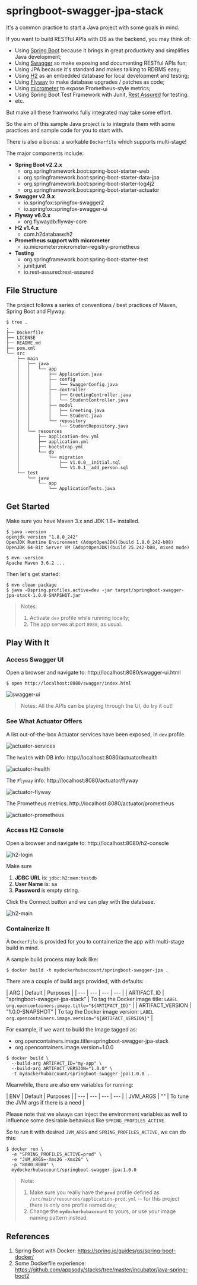 # springboot-swagger-jpa-stack

It's a common practice to start a Java project with some goals in mind.

If you want to build RESTful APIs with DB as the backend, you may think of:

- Using [Spring Boot](http://projects.spring.io/spring-boot/) because it brings in great productivity and simplifies Java development;
- Using [Swagger](https://github.com/swagger-api/swagger-ui) so make exposing and documenting RESTful APIs fun;
- Using JPA because it's standard and makes talking to RDBMS easy;
- Using [H2](https://www.h2database.com) as an embedded database for local development and testing;
- Using [Flyway](https://flywaydb.org/) to make database upgrades / patches as code;
- Using [micrometer](http://micrometer.io/) to expose Prometheus-style metrics;
- Using Spring Boot Test Framework with Junit, [Rest Assured](https://github.com/rest-assured/rest-assured) for testing.
- etc.

But make all these framworks fully integrated may take some effort.

So the aim of this sample Java project is to integrate them with some practices and sample code for you to start with.

There is also a bonus: a workable `Dockerfile` which supports multi-stage!

The major components include:

- **Spring Boot v2.2.x**
  - org.springframework.boot:spring-boot-starter-web
  - org.springframework.boot:spring-boot-starter-data-jpa
  - org.springframework.boot:spring-boot-starter-log4j2
  - org.springframework.boot:spring-boot-starter-actuator
- **Swagger v2.9.x**
  - io.springfox:springfox-swagger2
  - io.springfox:springfox-swagger-ui
- **Flyway v6.0.x**
  - org.flywaydb:flyway-core
- **H2 v1.4.x**
  - com.h2database:h2
- **Prometheus support with micrometer**
  - io.micrometer:micrometer-registry-prometheus
- **Testing**
  - org.springframework.boot:spring-boot-starter-test
  - junit:junit
  - io.rest-assured:rest-assured


## File Structure

The project follows a series of conventions / best practices of Maven, Spring Boot and Flyway.

```
$ tree .
.
├── Dockerfile
├── LICENSE
├── README.md
├── pom.xml
└── src
    ├── main
    │   ├── java
    │   │   └── app
    │   │       ├── Application.java
    │   │       ├── config
    │   │       │   └── SwaggerConfig.java
    │   │       ├── controller
    │   │       │   ├── GreetingController.java
    │   │       │   └── StudentController.java
    │   │       ├── model
    │   │       │   ├── Greeting.java
    │   │       │   └── Student.java
    │   │       └── repository
    │   │           └── StudentRepository.java
    │   └── resources
    │       ├── application-dev.yml
    │       ├── application.yml
    │       ├── bootstrap.yml
    │       └── db
    │           └── migration
    │               ├── V1.0.0__initial.sql
    │               └── V1.0.1__add_person.sql
    └── test
        └── java
            └── app
                └── ApplicationTests.java
```

## Get Started

Make sure you have Maven 3.x and JDK 1.8+ installed.

```
$ java -version
openjdk version "1.8.0_242"
OpenJDK Runtime Environment (AdoptOpenJDK)(build 1.8.0_242-b08)
OpenJDK 64-Bit Server VM (AdoptOpenJDK)(build 25.242-b08, mixed mode)

$ mvn -version
Apache Maven 3.6.2 ...
```

Then let's get started:

```
$ mvn clean package
$ java -Dspring.profiles.active=dev -jar target/springboot-swagger-jpa-stack-1.0.0-SNAPSHOT.jar
```

> Notes:
> 1. Activate `dev` profile while running locally;
> 2. The app serves at port `8080`, as usual.


## Play With It

### Access Swagger UI

Open a browser and navigate to: http://localhost:8080/swagger-ui.html

```
$ open http://localhost:8080/swagger/index.html
```

![swagger-ui](misc/screenshot-swagger.png "Swagger UI")

> Notes: All the APIs can be playing through the UI, do try it out!

### See What Actuator Offers

A list out-of-the-box Actuator services have been exposed, in `dev` profile.

![actuator-services](misc/screenshot-actuator-services.png "Actuator Services")

The `health` with DB info: http://localhost:8080/actuator/health

![actuator-health](misc/screenshot-actuator-health.png "Actuator health")

The `Flyway` info: http://localhost:8080/actuator/flyway

![actuator-flyway](misc/screenshot-actuator-flyway.png "Actuator flyway")

The Prometheus metrics: http://localhost:8080/actuator/prometheus

![actuator-prometheus](misc/screenshot-actuator-prometheus.png "Actuator prometheus")


### Access H2 Console

Open a browser and navigate to: http://localhost:8080/h2-console

![h2-login](misc/screenshot-h2-login.png "H2 Login")

Make sure
1. **JDBC URL** is: `jdbc:h2:mem:testdb`
2. **User Name** is: sa
3. **Password** is empty string.

Click the Connect button and we can play with the database.

![h2-main](misc/screenshot-h2-main.png "H2 Main")

### Containerize It

A `Dockerfile` is provided for you to containerize the app with multi-stage build in mind.

A sample build process may look like:

```
$ docker build -t mydockerhubaccount/springboot-swagger-jpa .
```

There are a couple of build args provided, with defaults:

| ARG | Default | Purposes  |
| --- | --- | --- | --- |
| ARTIFACT_ID  | "springboot-swagger-jpa-stack" | To tag the Docker image title: `LABEL org.opencontainers.image.title="${ARTIFACT_ID}"` |
| ARTIFACT_VERSION  | "1.0.0-SNAPSHOT" | To tag the Docker image version: `LABEL org.opencontainers.image.version="${ARTIFACT_VERSION}"` |

For example, if we want to build the Image tagged as:
- org.opencontainers.image.title=springboot-swagger-jpa-stack
- org.opencontainers.image.version=1.0.0

```
$ docker build \
  --build-arg ARTIFACT_ID="my-app" \
  --build-arg ARTIFACT_VERSION="1.0.0" \
  -t mydockerhubaccount/springboot-swagger-jpa:1.0.0 .
```

Meanwhile, there are also env variables for running:

| ENV | Default | Purposes  |
| --- | --- | --- | --- |
| JVM_ARGS  | "" | To tune the JVM args if there is a need |

Please note that we always can inject the environment variables as well to influence some desirable behavious like `SPRING_PROFILES_ACTIVE`.

So to run it with desired `JVM_ARGS` and `SPRING_PROFILES_ACTIVE`, we can do this:

```
$ docker run \
  -e "SPRING_PROFILES_ACTIVE=prod" \
  -e "JVM_ARGS=-Xms2G -Xmx2G" \
  -p "8080:8080" \
  mydockerhubaccount/springboot-swagger-jpa:1.0.0
```

> Note: 
> 1. Make sure you really have the **`prod`** profile defined as `/src/main/resources/application-prod.yml` -- for this project there is only one profile named `dev`;
> 2. Change the **`mydockerhubaccount`** to yours, or use your image naming pattern instead.


## References

1. Spring Boot with Docker: https://spring.io/guides/gs/spring-boot-docker/
2. Some Dockerfile experience: https://github.com/appsody/stacks/tree/master/incubator/java-spring-boot2

